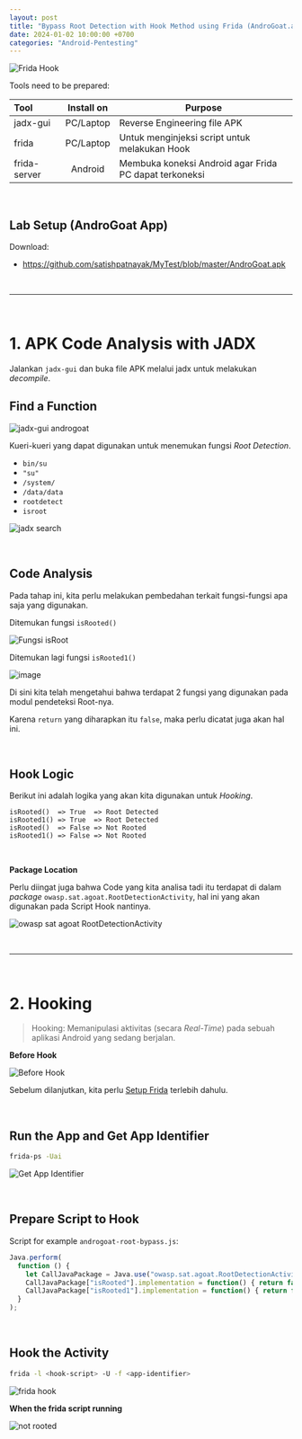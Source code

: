 ```yaml
---
layout: post
title: "Bypass Root Detection with Hook Method using Frida (AndroGoat.apk Study-case)"
date: 2024-01-02 10:00:00 +0700
categories: "Android-Pentesting"
---
```


![Frida Hook](https://github.com/xchopath/www.novr.one/assets/44427665/612d3adb-bdb0-4f89-90ba-534f0c0739d2)


Tools need to be prepared:

|     Tool     | Install on | Purpose                                                |
|:-------------|:----------:|--------------------------------------------------------|
|   jadx-gui   | PC/Laptop  | Reverse Engineering file APK                           |
|     frida    | PC/Laptop  | Untuk menginjeksi script untuk melakukan Hook          |
| frida-server |  Android   | Membuka koneksi Android agar Frida PC dapat terkoneksi |

<br/>

## Lab Setup (AndroGoat App)

Download:
- <https://github.com/satishpatnayak/MyTest/blob/master/AndroGoat.apk>

<br/>

-----

<br/>

# 1. APK Code Analysis with JADX

Jalankan `jadx-gui` dan buka file APK melalui jadx untuk melakukan _decompile_.

## Find a Function

![jadx-gui androgoat](https://github.com/xchopath/www.novr.one/assets/44427665/1f762cda-a33b-4e2c-a95e-e6e895ada35d)

Kueri-kueri yang dapat digunakan untuk menemukan fungsi _Root Detection_.
- `bin/su`
- `"su"`
- `/system/`
- `/data/data`
- `rootdetect`
- `isroot`

![jadx search](https://github.com/xchopath/www.novr.one/assets/44427665/065af768-2d93-4d65-bd5d-a951ee098956)

<br/>

## Code Analysis

Pada tahap ini, kita perlu melakukan pembedahan terkait fungsi-fungsi apa saja yang digunakan.

Ditemukan fungsi `isRooted()`

![Fungsi isRoot](https://github.com/xchopath/www.novr.one/assets/44427665/4889768f-27c0-4c44-aacd-b3e3c9514af8)

Ditemukan lagi fungsi `isRooted1()`

![image](https://github.com/xchopath/www.novr.one/assets/44427665/f85fb369-7187-4e2e-a753-f72382e82368)

Di sini kita telah mengetahui bahwa terdapat 2 fungsi yang digunakan pada modul pendeteksi Root-nya.

Karena `return` yang diharapkan itu `false`, maka perlu dicatat juga akan hal ini.

<br/>

## Hook Logic

Berikut ini adalah logika yang akan kita digunakan untuk _Hooking_.
```
isRooted()  => True  => Root Detected
isRooted1() => True  => Root Detected
isRooted()  => False => Not Rooted
isRooted1() => False => Not Rooted
```

<br/>

**Package Location**

Perlu diingat juga bahwa Code yang kita analisa tadi itu terdapat di dalam _package_ `owasp.sat.agoat.RootDetectionActivity`, hal ini yang akan digunakan pada Script Hook nantinya.

![owasp sat agoat RootDetectionActivity](https://github.com/xchopath/www.novr.one/assets/44427665/d0a5e098-cd06-4448-a794-24942aa77ebb)

<br/>

-----

<br/>

# 2. Hooking

> Hooking:
> Memanipulasi aktivitas (secara _Real-Time_) pada sebuah aplikasi Android yang sedang berjalan.

**Before Hook**

![Before Hook](https://github.com/xchopath/www.novr.one/assets/44427665/590c510e-2fc3-4ea7-8eb4-d24046fec6e1)

Sebelum dilanjutkan, kita perlu [Setup Frida](https://www.novr.one/security-engineering/android-pentesting/2024-01-01-setup-frida-server-on-android-device) terlebih dahulu.

<br/>

## Run the App and Get App Identifier

```sh
frida-ps -Uai
```

![Get App Identifier](https://github.com/xchopath/www.novr.one/assets/44427665/4ad10cec-1e36-4aa8-bd1c-8327a5808787)

<br/>

## Prepare Script to Hook

Script for example `androgoat-root-bypass.js`:
```javascript
Java.perform(
  function () {
    let CallJavaPackage = Java.use("owasp.sat.agoat.RootDetectionActivity");
    CallJavaPackage["isRooted"].implementation = function() { return false; };
    CallJavaPackage["isRooted1"].implementation = function() { return false; };
  }
);
```

<br/>

## Hook the Activity

```sh
frida -l <hook-script> -U -f <app-identifier>
```

![frida hook](https://github.com/xchopath/www.novr.one/assets/44427665/42185d51-517d-4ed3-9532-7bba73e799a8)

**When the frida script running**

![not rooted](https://github.com/xchopath/www.novr.one/assets/44427665/625dcaf7-3c74-44e6-a733-b98daf010332)
